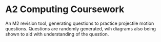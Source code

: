 # A2 Computing Coursework
An M2 revision tool, generating questions to practice projectile motion questions.
Questions are randomly generated, wih diagrams also being shown to aid with understanding of the question.
